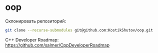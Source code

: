 # oop

Склонировать репозиторий:

```bash
git clone --recurse-submodules git@github.com:KostikShutov/oop.git
```

C++ Developer Roadmap: <https://github.com/salmer/CppDeveloperRoadmap>

